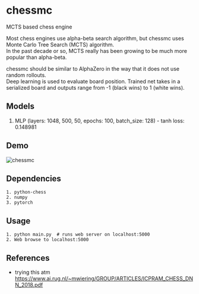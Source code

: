 # chessmc
MCTS based chess engine

Most chess engines use alpha-beta search algorithm, but chessmc uses Monte Carlo Tree Search (MCTS) algorithm.<br>
In the past decade or so, MCTS really has been growing to be much more popular than alpha-beta.

chessmc should be similar to AlphaZero in the way that it does not use random rollouts.<br>
Deep learning is used to evaluate board position. Trained net takes in a serialized board and outputs range from -1 (black wins) to 1 (white wins).

## Models
1. MLP (layers: 1048, 500, 50, epochs: 100, batch_size: 128) - tanh loss: 0.148981 

## Demo
![chessmc](https://user-images.githubusercontent.com/54076398/123994421-a7b34980-d9cd-11eb-8ef9-7e2174e5c09f.png)

## Dependencies
```
1. python-chess
2. numpy
3. pytorch
```

## Usage
```
1. python main.py  # runs web server on localhost:5000
2. Web browse to localhost:5000
```

## References
- trying this atm https://www.ai.rug.nl/~mwiering/GROUP/ARTICLES/ICPRAM_CHESS_DNN_2018.pdf

